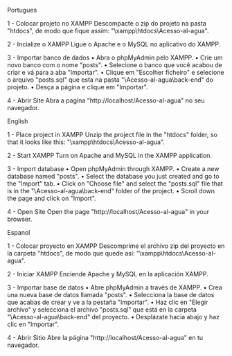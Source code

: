 Portugues

1 - Colocar projeto no XAMPP
    Descompacte o zip do projeto na pasta "htdocs", de modo que fique assim: "\xampp\htdocs\Acesso-al-agua".

2 - Incialize o XAMPP
    Ligue o Apache e o MySQL no aplicativo do XAMPP.

3 - Importar banco de dados
    • Abra o phpMyAdmin pelo XAMPP.
    • Crie um novo banco com o nome "posts".
    • Selecione o banco que você acabou de criar e vá para a aba "Importar".
    • Clique em "Escolher ficheiro" e selecione o arquivo "posts.sql" que esta na pasta "\Acesso-al-agua\back-end" do projeto.
    • Desça a página e clique em "Importar".

4 - Abrir Site
    Abra a pagina "http://localhost/Acesso-al-agua" no seu navegador.


English

1 - Place project in XAMPP
    Unzip the project file in the "htdocs" folder, so that it looks like this: "\xampp\htdocs\Acesso-al-agua".

2 - Start XAMPP
    Turn on Apache and MySQL in the XAMPP application.

3 - Import database
    • Open phpMyAdmin through XAMPP.
    • Create a new database named "posts".
    • Select the database you just created and go to the "Import" tab.
    • Click on "Choose file" and select the "posts.sql" file that is in the "\Acesso-al-agua\back-end" folder of the project.
    • Scroll down the page and click on "Import".

4 - Open Site
    Open the page "http://localhost/Acesso-al-agua" in your browser.


Espanol

1 - Colocar proyecto en XAMPP
    Descomprime el archivo zip del proyecto en la carpeta "htdocs", de modo que quede así: "\xampp\htdocs\Acesso-al-agua".

2 - Iniciar XAMPP
    Enciende Apache y MySQL en la aplicación XAMPP.

3 - Importar base de datos
    • Abre phpMyAdmin a través de XAMPP.
    • Crea una nueva base de datos llamada "posts".
    • Selecciona la base de datos que acabas de crear y ve a la pestaña "Importar".
    • Haz clic en "Elegir archivo" y selecciona el archivo "posts.sql" que está en la carpeta "\Acesso-al-agua\back-end" del proyecto.
    • Desplázate hacia abajo y haz clic en "Importar".

4 - Abrir Sitio
    Abre la página "http://localhost/Acesso-al-agua" en tu navegador.